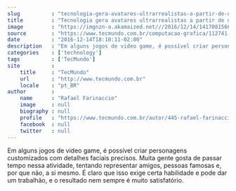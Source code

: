 ```yaml
---
slug          : "tecnologia-gera-avatares-ultrarrealistas-a-partir-de-uma-unica-selfie"
title         : "Tecnologia gera avatares ultrarrealistas a partir de uma única selfie"
image         : "https://imgnzn-a.akamaized.net///2016/12/14/14170815663273-t1200x480.jpg"
source        : "https://www.tecmundo.com.br/computacao-grafica/112741-tecnologia-gera-avatares-ultrarrealistas-partir-unica-selfie.htm"
date          : "2016-12-14T18:10:11-02:00"
description   : "Em alguns jogos de video game, é possível criar personagens customizados com detalhes faciais precisos. Muita gente gosta de passar tempo nessa atividade, tentando representar amigos, pessoas famosas e, por que não, a si mesmo. É claro que isso exige certa habilidade e pode dar um trabalhão, e o resultado nem sempre é muito satisfatório."
categories    : ['technology']
tags          : ['TecMundo']
site          :
    title     : "TecMundo"
    url       : "http://www.tecmundo.com.br"
    locale    : "pt_BR"
author        :
    name      : "Rafael Farinaccio"
    image     : null
    biography : null
    profile   : "https://www.tecmundo.com.br/autor/445-rafael-farinaccio/"
    facebook  : null
    twitter   : null
---
```


Em alguns jogos de video game, é possível criar personagens customizados com detalhes faciais precisos. Muita gente gosta de passar tempo nessa atividade, tentando representar amigos, pessoas famosas e, por que não, a si mesmo. É claro que isso exige certa habilidade e pode dar um trabalhão, e o resultado nem sempre é muito satisfatório.

